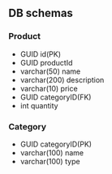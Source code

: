 ## DB schemas

### Product
- GUID id(PK) 
- GUID productId
- varchar(50) name
- varchar(200) description
- varchar(10) price
- GUID categoryID(FK)
- int quantity

### Category
- GUID categoryID(PK)
- varchar(100) name
- varchar(100) type
